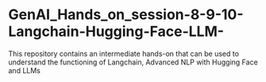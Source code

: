 # GenAI_Hands_on_session-8-9-10-Langchain-Hugging-Face-LLM-
This repository contains an intermediate hands-on that can be used to understand the functioning of Langchain, Advanced NLP with Hugging Face and LLMs
